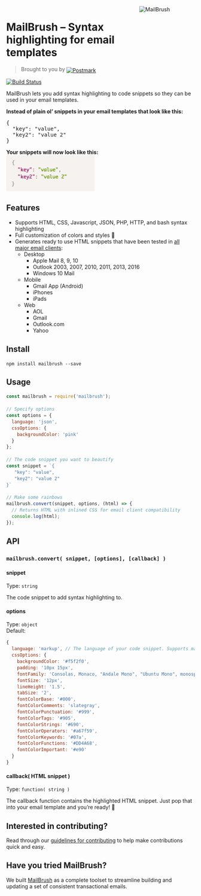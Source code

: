 <img src="https://newsletter.postmarkapp.com/assets/images/open-source/mailbrush-logo@2x.png" alt="MailBrush" width="148" height="148" align="right">

# MailBrush – Syntax highlighting for email templates
> Brought to you by <a href="http://postmarkapp.com"><img src="https://newsletter.postmarkapp.com/assets/images/pm_logo@2x.png" width="100" alt="Postmark" style="vertical-align: -3px;"></a>

[![Build Status](https://travis-ci.org/activecampaign/mailbrush.svg?branch=master)](https://travis-ci.org/activecampaign/mailbrush)

MailBrush lets you add syntax highlighting to code snippets so they can be used in your email templates.

**Instead of plain ol’ snippets in your email templates that look like this:**
<pre>{
  "key": "value",
  "key2": "value 2"
}</pre>

**Your snippets will now look like this:**<br>
![MailBrush Syntax Highlighting](/media/snippet.png?raw=true "MailBrush Syntax Highlighting")

## Features

* Supports HTML, CSS, Javascript, JSON, PHP, HTTP, and bash syntax highlighting
* Full customization of colors and styles 🎨
* Generates ready to use HTML snippets that have been tested in [all major email clients](https://litmus.com/pub/11f04d0):
    * Desktop
        * Apple Mail 8, 9, 10
        * Outlook 2003, 2007, 2010, 2011, 2013, 2016
        * Windows 10 Mail
    * Mobile
        * Gmail App (Android)
        * iPhones
        * iPads
    * Web
        * AOL
        * Gmail
        * Outlook.com
        * Yahoo


## Install
```
npm install mailbrush --save
```

## Usage

```javascript
const mailbrush = require('mailbrush');

// Specify options
const options = {
  language: 'json',
  cssOptions: {
    backgroundColor: 'pink'
  }
};

// The code snippet you want to beautify
const snippet = `{
   "key": "value",
   "key2": "value 2"
}`

// Make some rainbows
mailbrush.convert(snippet, options, (html) => {
  // Returns HTML with inlined CSS for email client compatibility
  console.log(html);
});
```

## API

### `mailbrush.convert( snippet, [options], [callback] )`

#### snippet
Type: `string`

The code snippet to add syntax highlighting to.

#### options
Type: `object`<br>
Default:
```javascript
{
  language: 'markup', // The language of your code snippet. Supports markup, CSS, Javascript, JSON, PHP, HTTP, and bash.
  cssOptions: {
    backgroundColor: '#f5f2f0',
    padding: '10px 15px',
    fontFamily: 'Consolas, Monaco, "Andale Mono", "Ubuntu Mono", monospace',
    fontSize: '12px',
    lineHeight: '1.5',
    tabSize: '2',
    fontColorBase: '#000',
    fontColorComments: 'slategray',
    fontColorPunctuation: '#999',
    fontColorTags: '#905',
    fontColorStrings: '#690',
    fontColorOperators: '#a67f59',
    fontColorKeywords: '#07a',
    fontColorFunctions: '#DD4A68',
    fontColorImportant: '#e90'
  }
}
```

#### callback( HTML snippet )
Type: `function( string )`

The callback function contains the highlighted HTML snippet. Just pop that into your email template and you’re ready! 🎉

## Interested in contributing?

Read through our [guidelines for contributing](https://github.com/activecampaign/mailbrush/blob/master/CONTRIBUTING.MD) to help make contributions quick and easy.

## Have you tried MailBrush?

We built [MailBrush](https://github.com/activecampaign/mailbrush) as a complete toolset to streamline building and updating a set of consistent transactional emails.
